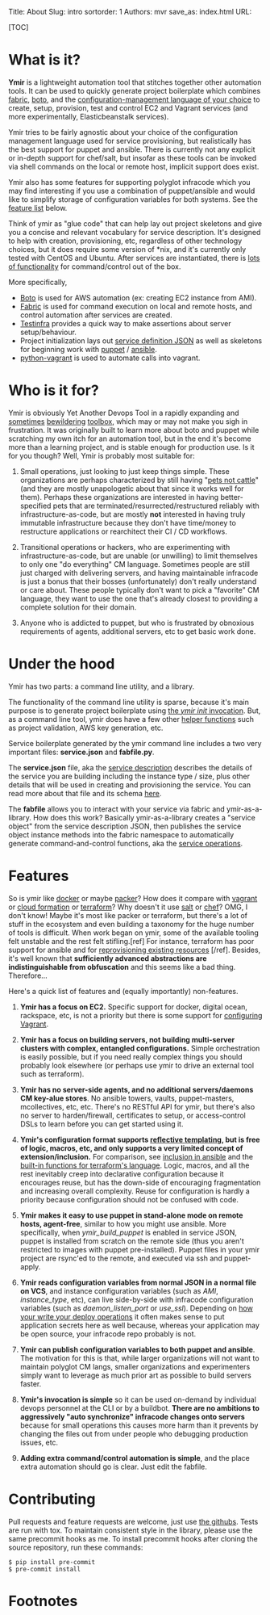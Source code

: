 Title: About
Slug: intro
sortorder: 1
Authors: mvr
save_as: index.html
URL:

[TOC]

What is it?
======================================

**Ymir** is a lightweight automation tool that stitches together other automation tools.  It can be used to quickly generate project boilerplate which combines [fabric](http://docs.fabfile.org/en/latest/tutorial.html), [boto](http://boto.readthedocs.org/en/latest/), and the [configuration-management language of your choice](https://en.wikipedia.org/wiki/Comparison_of_open-source_configuration_management_software) to create, setup, provision, test and control EC2 and Vagrant services (and more experimentally, Elasticbeanstalk services).

Ymir tries to be fairly agnostic about your choice of the configuration management language used for service provisioning, but realistically has the best support for puppet and ansible.  There is currently not any explicit or in-depth support for chef/salt, but insofar as these tools can be invoked via shell commands on the local or remote host, implicit support does exist.

Ymir also has some features for supporting polyglot infracode which you may find interesting if you use a combination of puppet/ansible and would like to simplify storage of configuration variables for both systems.  See the [feature list](#features) below.

Think of ymir as "glue code" that can help lay out project skeletons and give you a concise and relevant vocabulary for service description.   It's designed to help with creation, provisioning, etc, regardless of other technology choices, but it does require some version of *nix, and it's currently only tested with CentOS and Ubuntu.  After services are instantiated, there is [lots of functionality](service-operations.html) for command/control out of the box.

More specifically,

  * [Boto](http://boto.readthedocs.org/en/latest/) is used for AWS automation (ex: creating EC2 instance from AMI).
  * [Fabric](http://docs.fabfile.org/en/latest/tutorial.html) is used for command execution on local and remote hosts, and control automation after services are created.
  * [Testinfra](https://github.com/philpep/testinfra/) provides a quick way to make assertions about server setup/behaviour.
  * Project initialization lays out [service definition JSON](service-description.html) as well as skeletons for beginning work with [puppet](https://docs.puppet.com/puppet/) / [ansible](http://docs.ansible.com/ansible/).
  * [python-vagrant](https://pypi.python.org/pypi/python-vagrant/0.5.14) is used to automate calls into vagrant.


Who is it for?
==============

Ymir is obviously Yet Another Devops Tool in a rapidly expanding and [sometimes](https://github.com/AcalephStorage/awesome-devops) [bewildering](https://xebialabs.com/the-ultimate-devops-tool-chest/open-source/) [toolbox](https://github.com/joubertredrat/awesome-devops), which may or may not make you sigh in frustration.  It was originally built to learn more about boto and puppet while scratching my own itch for an automation tool, but in the end it's become more than a learning project, and is stable enough for production use.  Is it for you though?  Well, Ymir is probably most suitable for:

1. Small operations, just looking to just keep things simple.  These organizations are perhaps characterized by still having "[pets not cattle](http://www.theregister.co.uk/2013/03/18/servers_pets_or_cattle_cern/)" (and they are mostly unapologetic about that since it works well for them).  Perhaps these organizations are interested in having better-specified pets that are terminated/resurrected/restructured reliably with infrastructure-as-code, but are mostly **not** interested in having truly immutable infrastructure because they don't have time/money to restructure applications or rearchitect their CI / CD workflows.

2. Transitional operations or hackers, who are experimenting with infrastructure-as-code, but are unable (or unwilling) to limit themselves to only one "do everything" CM language.  Sometimes people are still just charged with delivering servers, and having maintainable infracode is just a bonus that their bosses (unfortunately) don't really understand or care about.  These people typically don't want to pick a "favorite" CM language, they want to use the one that's already closest to providing a complete solution for their domain.

3. Anyone who is addicted to puppet, but who is frustrated by obnoxious requirements of agents, additional servers, etc to get basic work done.


Under the hood
================

Ymir has two parts: a command line utility, and a library.

The functionality of the command line utility is sparse, because it's main purpose is to generate project boilerplate using [the *ymir init* invocation](misc.html#ymir_init).  But, as a command line tool, ymir does have a few other [helper functions](misc.html) such as project validation, AWS key generation, etc.

Service boilerplate generated by the ymir command line includes a two very important files: **service.json** and **fabfile.py**.

The **service.json** file, aka the [service description](service-description.html) describes the details of the service you are building including the instance type / size, plus other details that will be used in creating and provisioning the service.  You can read more about that file and its schema [here](service-description.html).

The **fabfile** allows you to interact with your service via fabric and ymir-as-a-library.  How does this work?  Basically ymir-as-a-library creates a "service object" from the service description JSON, then publishes the service object instance methods into the fabric namespace to automatically generate command-and-control functions, aka the [service operations](service-operations.html).

Features
=========

So is ymir like [docker](https://www.docker.com/) or maybe [packer](https://www.packer.io/)?  How does it compare with [vagrant](https://www.vagrantup.com/) or [cloud formation](https://aws.amazon.com/cloudformation/) or [terraform](http://www.terraform.io)?  Why doesn't it use [salt](https://saltstack.com/) or [chef](https://www.chef.io)?  OMG, I don't know!  Maybe it's most like packer or terraform, but there's a lot of stuff in the ecosystem and even building a taxonomy for the huge number of tools is difficult.  When work began on ymir, some of the available tooling felt unstable and the rest felt stifling.[ref] For instance, terraform has poor support for ansible and for [reprovisioning existing resources](http://stackoverflow.com/questions/37865979/terraform-how-to-run-the-provisioner-on-existing-resources) [/ref].  Besides, it's well known that **sufficiently advanced abstractions are indistinguishable from obfuscation** and this seems like a bad thing.  Therefore...

Here's a quick list of features and (equally importantly) non-features.

1. **Ymir has a focus on EC2.**  Specific support for docker, digital ocean, rackspace, etc, is not a priority but there is some support for [configuring Vagrant](examples.html#vagrant).

2. **Ymir has a focus on building servers, not building multi-server clusters with complex, entangled configurations.**  Simple orchestration is easily possible, but if you need really complex things you should probably look elsewhere (or perhaps use ymir to drive an external tool such as terraform).

3.  **Ymir has no server-side agents, and no additional servers/daemons CM key-alue stores**.  No ansible towers, vaults, puppet-masters, mcollectives, etc, etc.  There's no RESTful API for ymir, but there's also no server to harden/firewall, certificates to setup, or access-control DSLs to learn before you can get started using it.

4.  **Ymir's configuration format supports [reflective templating](service-description.html#templating), but is free of logic, macros, etc, and only supports a very limited concept of extension/inclusion.**  For comparison, see [inclusion in ansible](http://docs.ansible.com/ansible/playbooks_roles.html#task-include-files-and-encouraging-reuse) and the [built-in functions for terraform's language](https://www.terraform.io/docs/configuration/interpolation.html).  Logic, macros, and all the rest inevitably creep into declarative configuration because it encourages reuse, but has the down-side of encouraging fragmentation and increasing overall complexity. Reuse for configuration is hardly a priority because configuration should not be confused with code.

5. **Ymir makes it easy to use puppet in stand-alone mode on remote hosts, agent-free**, similar to how you might use ansible.  More specifically, when *ymir_build_puppet* is enabled in service JSON, puppet is installed from scratch on the remote side (thus you aren't restricted to images with puppet pre-installed).  Puppet files in your ymir project are rsync'ed to the remote, and executed via ssh and puppet-apply.

6. **Ymir reads configuration variables from normal JSON in a normal file on VCS**, and instance configuration variables (such as *AMI*, *instance_type*, etc), can live side-by-side with infracode configuration variables (such as *daemon_listen_port* or *use_ssl*).  Depending on [how your write your deploy operations](examples.html#deploy_operation) it often makes sense to put application secrets here as well because, whereas your application may be open source, your infracode repo probably is not.

7. **Ymir can publish configuration variables to both puppet and ansible**.  The motivation for this is that, while larger organizations will not want to maintain polyglot CM langs, smaller organizations and experimenters simply want to leverage as much prior art as possible to build servers faster.

8. **Ymir's invocation is simple** so it can be used on-demand by individual devops personnel at the CLI or by a buildbot.  **There are no ambitions to aggressively "auto synchronize" infracode changes onto servers** because for small operations this causes more harm than it prevents by changing the files out from under people who debugging production issues, etc.

9. **Adding extra command/control automation is simple**, and the place extra automation should go is clear.  Just edit the fabfile.

Contributing
=============

Pull requests and feature requests are welcome, just use [the githubs](https://github.com/mattvonrocketstein/ymir/issues).  Tests are run with tox.  To maintain consistent style in the library, please use the same precommit hooks as me.  To install precommit hooks after cloning the source repository, run these commands:

    $ pip install pre-commit
    $ pre-commit install


Footnotes
=============
